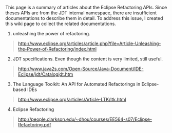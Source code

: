 This page is a summary of articles about the Eclipse Refactoring APIs. Since theses APIs are from the JDT internal namespace, there are insufficient documentations to describe them in detail. To address this issue, I created this wiki page to collect the related documentations.

1. unleashing the power of refactoring.
> http://www.eclipse.org/articles/article.php?file=Article-Unleashing-the-Power-of-Refactoring/index.html

2. JDT specifications. Even though the content is very limited, still useful.
> http://www.java2s.com/Open-Source/Java-Document/IDE-Eclipse/jdt/Catalogjdt.htm

3. The Language Toolkit: An API for Automated Refactorings in Eclipse-based IDEs
> http://www.eclipse.org/articles/Article-LTK/ltk.html

4. Eclipse Refactoring
> http://people.clarkson.edu/~dhou/courses/EE564-s07/Eclipse-Refactoring.pdf